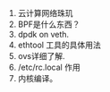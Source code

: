 1.  云计算网络珠玑
2.  BPF是什么东西？
3.  dpdk on veth.
4.  ethtool 工具的具体用法
5.  ovs详细了解.
6.  /etc/rc.local 作用
7.  内核编译。
